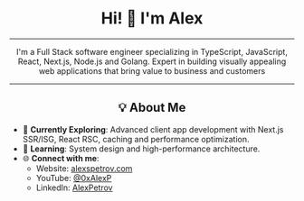 <h1 align="center">Hi! 👋 I'm Alex </h1>

---

<div align="center">
  <p>
    I'm a Full Stack software engineer specializing in TypeScript, JavaScript, React, Next.js, Node.js and Golang. Expert in building visually appealing web applications that bring value to business and customers
  </p>
</div>

---

<h2 align="center">💡 About Me</h2>

- 🔭 **Currently Exploring**: Advanced client app development with Next.js SSR/ISG, React RSC, caching and performance optimization.
- 🌱 **Learning**: System design and high-performance architecture.
- 🌐 **Connect with me**:  
  - Website: [alexspetrov.com](https://www.alexspetrov.com)
  - YouTube: [@0xAlexP](https://www.youtube.com/@0xAlexP)  
  - LinkedIn: [AlexPetrov](https://www.linkedin.com/in/alexpetrovua/)
